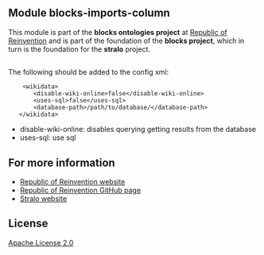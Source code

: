 Module blocks-imports-column
-----------------
This module is part of the **blocks ontologies project** at [Republic of Reinvention](http://www.reinvention.be)
and is part of the foundation of the **blocks project**, which in turn is the foundation
for the **stralo** project. 
##
The following should be added to the config  xml:
 
        <wikidata>  
           <disable-wiki-online>false</disable-wiki-online>  
           <uses-sql>false</uses-sql>  
           <database-path>/path/to/database/</database-path>
       </wikidata>  
      
* disable-wiki-online: disables querying getting results from the database
* uses-sql: use sql
## For more information

* [Republic of Reinvention website](http://www.reinvention.be)
* [Republic of Reinvention GitHub page](https://github.com/republic-of-reinvention)
* [Stralo website](http://www.stralo.com)

## License

[Apache License 2.0](LICENSE)